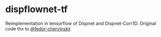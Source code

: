 # dispflownet-tf

Reimplementation in tensorflow of Dispnet and Dispnet-Corr1D.
Original code thx to [@fedor-chervinskii](https://github.com/fedor-chervinskii/dispflownet-tf)
